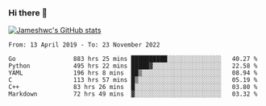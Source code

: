 ### Hi there 👋

[![Jameshwc's GitHub stats](https://github-readme-stats.vercel.app/api?username=jameshwc)](https://github.com/anuraghazra/github-readme-stats)

<!--START_SECTION:waka-->

```text
From: 13 April 2019 - To: 23 November 2022

Go                883 hrs 25 mins ██████████░░░░░░░░░░░░░░░   40.27 %
Python            495 hrs 22 mins █████▓░░░░░░░░░░░░░░░░░░░   22.58 %
YAML              196 hrs 8 mins  ██▒░░░░░░░░░░░░░░░░░░░░░░   08.94 %
C                 113 hrs 57 mins █▒░░░░░░░░░░░░░░░░░░░░░░░   05.19 %
C++               83 hrs 26 mins  █░░░░░░░░░░░░░░░░░░░░░░░░   03.80 %
Markdown          72 hrs 49 mins  ▓░░░░░░░░░░░░░░░░░░░░░░░░   03.32 %
```

<!--END_SECTION:waka-->
